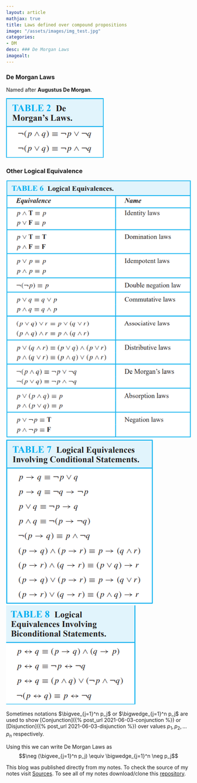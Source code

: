 ```yaml
---
layout: article
mathjax: true
title: Laws defined over compound propositions
image: "/assets/images/img_test.jpg"
categories:
- DM
desc: ### De Morgan Laws 
imagealt: 
---
```


### De Morgan Laws
Named after <b>Augustus De Morgan</b>.

<img src="../assets/images/posts/Pasted image 20210603181313.png"/>

### Other Logical Equivalence
<img src="../assets/images/posts/Pasted image 20210603181346.png"/>

<img src="../assets/images/posts/Pasted image 20210603181518.png"/>

<img src="../assets/images/posts/Pasted image 20210603181532.png"/>

Sometimes notations $\bigvee_{j=1}^n p_j$ or $\bigwedge_{j=1}^n p_j$ are used to show [Conjunction]({% post_url 2021-06-03-conjunction %}) or [Disjunction]({% post_url 2021-06-03-disjunction %}) over values $p_1, p_2, \dots p_n$ respectively.


































































































































































































































































































































































Using this we can write De Morgan Laws as
$$\neg (\bigvee_{j=1}^n p_j) \equiv \bigwedge_{j=1}^n \neg p_j$$


































































































































































































































































































































































This blog was published directly from my notes.
To check the source of my notes visit [Sources](sources.html).
To see all of my notes download/clone this [repository](https://github.com/bovem/CS).